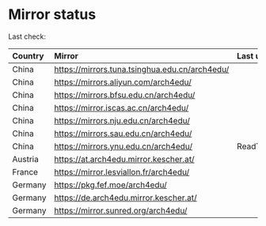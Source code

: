 <script src="./time.js"></script>
# Mirror status
Last check: <script type="text/javascript">localize(1683663493.436648);</script>

|Country|Mirror|Last update|
|:------|:-----|:----------|
|China|https://mirrors.tuna.tsinghua.edu.cn/arch4edu/|<script type="text/javascript">localize(1683613902);</script>|
|China|https://mirrors.aliyun.com/arch4edu/|<script type="text/javascript">localize(1683570815);</script>|
|China|https://mirrors.bfsu.edu.cn/arch4edu/|<script type="text/javascript">localize(1683613902);</script>|
|China|https://mirror.iscas.ac.cn/arch4edu/|<script type="text/javascript">localize(1683613902);</script>|
|China|https://mirrors.nju.edu.cn/arch4edu/|<script type="text/javascript">localize(1683613902);</script>|
|China|https://mirrors.sau.edu.cn/arch4edu/|<script type="text/javascript">localize(1673850842);</script>|
|China|https://mirrors.ynu.edu.cn/arch4edu/|ReadTimeout|
|Austria|https://at.arch4edu.mirror.kescher.at/|<script type="text/javascript">localize(1683613902);</script>|
|France|https://mirror.lesviallon.fr/arch4edu/|<script type="text/javascript">localize(1683613902);</script>|
|Germany|https://pkg.fef.moe/arch4edu/|<script type="text/javascript">localize(1683613902);</script>|
|Germany|https://de.arch4edu.mirror.kescher.at/|<script type="text/javascript">localize(1683613902);</script>|
|Germany|https://mirror.sunred.org/arch4edu/|<script type="text/javascript">localize(1683613902);</script>|

<script src="./tablefilter/tablefilter.js"></script>
<script src="./table.js"></script>
